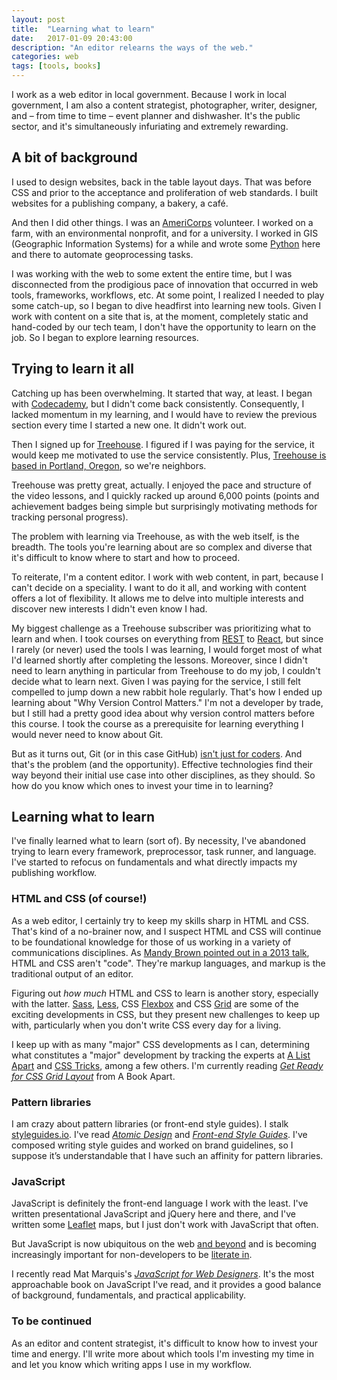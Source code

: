 ```yaml
---
layout: post
title:  "Learning what to learn"
date:   2017-01-09 20:43:00
description: "An editor relearns the ways of the web."
categories: web
tags: [tools, books]
---
```

I work as a web editor in local government. Because I work in local government, I am also a content strategist, photographer, writer, designer, and – from time to time – event planner and dishwasher. It's the public sector, and it's simultaneously infuriating and extremely rewarding.

## A bit of background  
I used to design websites, back in the table layout days. That was before CSS and prior to the acceptance and proliferation of web standards. I built websites for a publishing company, a bakery, a café.

And then I did other things. I was an [AmeriCorps](https://www.nationalservice.gov/programs/americorps) volunteer. I worked on a farm, with an environmental nonprofit, and for a university. I worked in GIS (Geographic Information Systems) for a while and wrote some [Python](http://pro.arcgis.com/en/pro-app/arcpy/get-started/what-is-arcpy-.htm) here and there to automate geoprocessing tasks.

I was working with the web to some extent the entire time, but I was disconnected from the prodigious pace of innovation that occurred in web tools, frameworks, workflows, etc. At some point, I realized I needed to play some catch-up, so I began to dive headfirst into learning new tools. Given I work with content on a site that is, at the moment, completely static and hand-coded by our tech team, I don't have the opportunity to learn on the job. So I began to explore learning resources.

## Trying to learn it all
Catching up has been overwhelming. It started that way, at least. I began with [Codecademy](https://www.codecademy.com/), but I didn't come back consistently. Consequently, I lacked momentum in my learning, and I would have to review the previous section every time I started a new one. It didn't work out.

Then I signed up for [Treehouse](https://teamtreehouse.com/). I figured if I was paying for the service, it would keep me motivated to use the service consistently. Plus, [Treehouse is based in Portland, Oregon](http://www.officelovin.com/2014/11/11/inside-treehouses-portland-offices/), so we're neighbors.

Treehouse was pretty great, actually. I enjoyed the pace and structure of the video lessons, and I quickly racked up around 6,000 points (points and achievement badges being simple but surprisingly motivating methods for tracking personal progress). 

The problem with learning via Treehouse, as with the web itself, is the breadth. The tools you're learning about are so complex and diverse that it's difficult to know where to start and how to proceed. 

To reiterate, I'm a content editor. I work with web content, in part, because I can't decide on a speciality. I want to do it all, and working with content offers a lot of flexibility. It allows me to delve into multiple interests and discover new interests I didn't even know I had. 

My biggest challenge as a Treehouse subscriber was prioritizing what to learn and when. I took courses on everything from [REST](https://en.wikipedia.org/wiki/Representational_state_transfer) to [React](https://facebook.github.io/react/), but since I rarely (or never) used the tools I was learning, I would forget most of what I'd learned shortly after completing the lessons. Moreover, since I didn't need to learn anything in particular from Treehouse to do my job, I couldn't decide what to learn next. Given I was paying for the service, I still felt compelled to jump down a new rabbit hole regularly. That's how I ended up learning about "Why Version Control Matters." I'm not a developer by trade, but I still had a pretty good idea about why version control matters before this course. I took the course as a prerequisite for learning everything I would never need to know about Git.

But as it turns out, Git (or in this case GitHub) [isn't just for coders](http://www.makeuseof.com/tag/just-coders-9-ways-use-github-creative-work/). And that's the problem (and the opportunity). Effective technologies find their way beyond their initial use case into other disciplines, as they should. So how do you know which ones to invest your time in to learning? 

## Learning what to learn
I've finally learned what to learn (sort of). By necessity, I've abandoned trying to learn every framework, preprocessor, task runner, and language. I've started to refocus on fundamentals and what directly impacts my publishing workflow.

### HTML and CSS (of course!)
As a web editor, I certainly try to keep my skills sharp in HTML and CSS. That's kind of a no-brainer now, and I suspect HTML and CSS will continue to be foundational knowledge for those of us working in a variety of communications disciplines. As [Mandy Brown pointed out in a 2013 talk](https://vimeo.com/70387173), HTML and CSS aren't "code". They're markup languages, and markup is the traditional output of an editor. 

Figuring out _how much_ HTML and CSS to learn is another story, especially with the latter. [Sass](http://sass-lang.com/), [Less](http://lesscss.org/), CSS [Flexbox](https://css-tricks.com/snippets/css/a-guide-to-flexbox/) and CSS [Grid](https://css-tricks.com/snippets/css/complete-guide-grid/) are some of the exciting developments in CSS, but they present new challenges to keep up with, particularly when you don't write CSS every day for a living. 

I keep up with as many "major" CSS developments as I can, determining what constitutes a "major" development by tracking the experts at [A List Apart](http://alistapart.com/) and [CSS Tricks](https://css-tricks.com/), among a few others. I'm currently reading [_Get Ready for CSS Grid Layout_](https://abookapart.com/products/get-ready-for-css-grid-layout) from A Book Apart.

### Pattern libraries
I am crazy about pattern libraries (or front-end style guides). I stalk [styleguides.io](http://styleguides.io/). I've read [_Atomic Design_](http://atomicdesign.bradfrost.com/) and [_Front-end Style Guides_](http://www.maban.co.uk/projects/front-end-style-guides/). I've composed writing style guides and worked on brand guidelines, so I suppose it’s understandable that I have such an affinity for pattern libraries.

### JavaScript
JavaScript is definitely the front-end language I work with the least. I've written presentational JavaScript and jQuery here and there, and I've written some [Leaflet](http://leafletjs.com/) maps, but I just don't work with JavaScript that often. 

But JavaScript is now ubiquitous on the web [and beyond](https://www.wired.com/2016/05/javascript-conquered-web-now-taking-desktop/) and is becoming increasingly important for non-developers to be [literate in](https://vimeo.com/70387173#t=1189s). 

I recently read Mat Marquis's [_JavaScript for Web Designers_](https://abookapart.com/products/javascript-for-web-designers). It's the most approachable book on JavaScript I've read, and it provides a good balance of background, fundamentals, and practical applicability.

### To be continued
As an editor and content strategist, it's difficult to know how to invest your time and energy. I'll write more about which tools I'm investing my time in and let you know which writing apps I use in my workflow.




